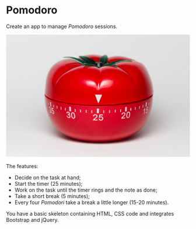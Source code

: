 # Pomodoro

Create an app to manage _Pomodoro_ sessions.

![Pomodoro Timer](pomodoro.jpg)

The features:

* Decide on the task at hand;
* Start the timer (25 minutes);
* Work on the task until the timer rings and the note as done;
* Take a short break (5 minutes);
* Every four _Pomodori_ take a break a little longer (15-20 minutes).

You have a basic skeleton containing HTML, CSS code and integrates Bootstrap and jQuery.
